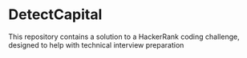 # DetectCapital
This repository contains a solution to a HackerRank coding challenge, designed to help with technical interview preparation
